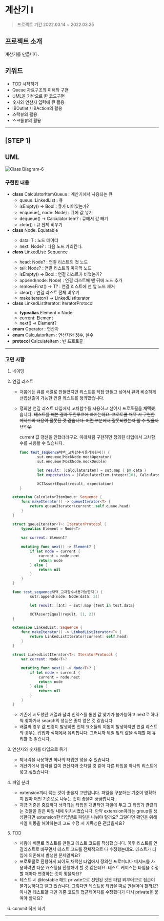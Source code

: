 # 계산기 I
> 프로젝트 기간 2022.03.14 ~ 2022.03.25 </br>

## 프로젝트 소개

계산기를 만듭니다.

## 키워드
- TDD 시작하기
- Queue 자료구조의 이해와 구현
- UML을 기반으로 한 코드구현
- 숫자와 연산자 입력에 큐 활용
- IBOutlet / IBAction의 활용
- 스택뷰의 활용
- 스크롤뷰의 활용
---
## [STEP 1]

## UML

![Class Diagram-6](https://user-images.githubusercontent.com/70807352/158533031-c41acf4d-19f3-4650-a556-c4ed11d0aa31.png)



### 구현한 내용

- **class** CalculatorItemQueue : 계산기에서 사용되는 큐
    - queue: LinkedList<CalculatorItem> : 큐
    - isEmpty() -> Bool : 큐가 비어있는가?
    - enqueue(_ node: Node<CalculatorItem>) : 큐에 값 넣기
    - dequeue() -> CalculatorItem? : 큐에서 값 빼기
    - clear() : 큐 전체 비우기
- **class** Node<T>: Equatable
    - data: T : 노드 데이터
    - next: Node? : 다음 노드 가리킨다.
- **class** LinkedList<T>: Sequence
    - head: Node<T>? : 연결 리스트의 첫 노드
    - tail: Node<T>? : 연결 리스트의 마지막 노드
    - isEmpty() -> Bool : 연결 리스트가 비었는가?
    - append(node: Node<T>) : 연결 리스트에 맨 뒤에 노드 추가
    - removeFirst() -> T? : 연결 리스트에 맨 앞 노드 제거
    - clear() : 연결 리스트 전체 비우기
    - makeIterator() -> LinkedListIterator<T>
- **class** LinkedListIterator<T>: IteratorProtocol
    - **typealias** Element = Node<T>
    - current: Element
    - next() -> Element?
- **enum** Operator : 연산자
- **enum** CalculatorItem : 연산자와 정수, 실수
- **protocol** CalculateItem : 빈 프로토콜

---
### 고민 사항

1. 네이밍
2. 연결 리스트
    - 처음에는 큐를 배열로 만들었지만 리스트를 직접 만들고 싶어서 큐와 비슷하게 선입선출이 가능한 연결 리스트를 정의했습니다.
    - 정의한 연결 리스트 타입에서 고차함수를 사용하고 싶어서 프로토콜을 채택했습니다. ~~테스트를 해본 결과 무한루프에 빠지는데요. 프로토콜 채택 시 구현한 메서드의 내용이 잘못된 것 같습니다. 어떤 부분에서 잘못되었는지 알 수 있을까요?~~ 😭
        
        current  값 갱신을 안했더라구요. 아래처럼 구현하면 정의된 타입에서 고차함수를 사용할 수 있습니다.
        
        ```swift
        func test_sequence채택_고차함수사용가능한지() {
                sut.enqueue(MockNode.mockOperator)
                sut.enqueue(MockNode.mockDouble)
        
                let result: [CalculatorItem] = sut.map { $0.data }
                let expectation = [CalculatorItem.integer(10), CalculatorItem.operator(.devision), CalculatorItem.double(3.5)]
        
                XCTAssertEqual(result, expectation)
        }
        ```
        
    
    ```swift
    extension CalculatorItemQueue: Sequence {
        func makeIterator() -> queueIterator<T> {
            return queueIterator(current: self.queue.head)
        }
    }
    
    struct queueIterator<T>: IteratorProtocol {
        typealias Element = Node<T>
        
        var current: Element?
        
        mutating func next() -> Element? {
            if let node = current {
                current = node.next
                return node
            } else {
                return nil
            }
        }
    }
    ```
    
    ```swift
    func test_sequence채택_고차함수사용가능한지() {
            sut?.append(node: Node(data: 2))
    
            let result: [Int] = sut!.map {test in test.data}
    
            XCTAssertEqual(result, [1, 2])
    }
    ```
    
    ```swift
    extension LinkedList: Sequence {
        func makeIterator() -> LinkedListIterator<T> {
            return LinkedListIterator(current: self.head)
        }
    }
    
    struct LinkedListIterator<T>: IteratorProtocol {
        var current: Node<T>?
        
        mutating func next() -> Node<T>? {
            if let node = current {
                current = node.next
                return node
            } else {
                return nil
            }
        }
    }
    ```
    
    - 기존에 시도했던 배열과 달리 인덱스를 통한 값 찾기가 불가능하고 next로 하나씩 찾아가서 search의 성능은 좋지 않은 것 같습니다.
    - 배열의 경우 값 변경이 발생하면 전체 요소들의 이동이 발생하지만 연결 리스트의 경우는 삽입과 삭제에서 유리합니다. 그러니까 제일 앞의 값을 삭제할 때 유리할 것 같습니다.
3. 연산자와 숫자를 타입으로 묶기
    - 제너릭을 사용하면 하나의 타입만 넣을 수 있습니다.
    - 계산기에서 입력될 값이 연산자와 숫자일 것 같아 다른 타입을 하나의 리스트에 넣고 싶었습니다.
4. 파일 분리
    - extension끼리 묶는 것이 좋을지 고민입니다. 파일을 구분하는 기준이 명확하지 않아 어떤 기준으로 나누는 것이 좋을지 궁금합니다.
    - 지금 기준은 중요하다 생각되는 타입은 개별적인 파일에 두고 그 타입과 관련되는 것들을 같은 파일 내에 위치시켰습니다. 만약 extension이라는 group을 생성한다면 extension한 타입별로 파일을 나눠야 할까요? 그렇다면 확인을 위해 파일 이동을 해야하는데 코드 수정 시 가독성은 괜찮을까요?
5. TDD
    - 처음에 배열로 리스트를 만들고 테스트 코드를 작성했습니다. 이후 리스트를 연결리스트로 바꾸면서 테스트 코드를 전체적으로 다 수정했는데요. 테스트가 타입에 의존해서 발생한 문제일까요?
    - 프로토콜로 진행하게 되어도 채택한 타입에서 정의한 프로퍼티나 메서드를 사용하려면 다운 캐스팅을 진행해야 할 것 같은데요. 테스트 케이스는 타입을 수정할 때마다 변경하는 것이 맞을까요?
    - 테스트 시 @testable 해도 private으로 선언된 것은 타입 외부이므로 접근이 불가능하다고 알고 있습니다. 그렇다면 테스트용 타입을 따로 만들어야 할까요? 아니면 테스트할 때만 기존 코드의 접근제어자를 수정했다가 다시 private을 붙여야 할까요?
6. commit 작게 하기

---
